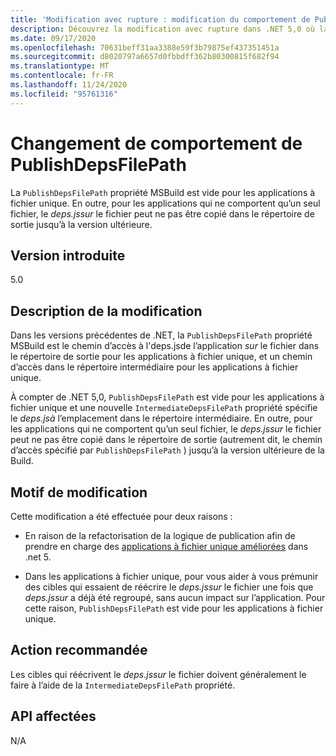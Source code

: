 ```yaml
---
title: 'Modification avec rupture : modification du comportement de PublishDepsFilePath'
description: Découvrez la modification avec rupture dans .NET 5,0 où la propriété MSBuild PublishDepsFilePath est vide pour les applications à fichier unique.
ms.date: 09/17/2020
ms.openlocfilehash: 70631beff31aa3388e59f3b79875ef437351451a
ms.sourcegitcommit: d8020797a6657d0fbbdff362b80300815f682f94
ms.translationtype: MT
ms.contentlocale: fr-FR
ms.lasthandoff: 11/24/2020
ms.locfileid: "95761316"
---
```

# <a name="publishdepsfilepath-behavior-change"></a>Changement de comportement de PublishDepsFilePath

La `PublishDepsFilePath` propriété MSBuild est vide pour les applications à fichier unique. En outre, pour les applications qui ne comportent qu’un seul fichier, le *deps.jssur* le fichier peut ne pas être copié dans le répertoire de sortie jusqu’à la version ultérieure.

## <a name="version-introduced"></a>Version introduite

5.0

## <a name="change-description"></a>Description de la modification

Dans les versions précédentes de .NET, la `PublishDepsFilePath` propriété MSBuild est le chemin d’accès à l'deps.jsde l’application *sur* le fichier dans le répertoire de sortie pour les applications à fichier unique, et un chemin d’accès dans le répertoire intermédiaire pour les applications à fichier unique.

À compter de .NET 5,0, `PublishDepsFilePath` est vide pour les applications à fichier unique et une nouvelle `IntermediateDepsFilePath` propriété spécifie le *deps.jsà* l’emplacement dans le répertoire intermédiaire. En outre, pour les applications qui ne comportent qu’un seul fichier, le *deps.jssur* le fichier peut ne pas être copié dans le répertoire de sortie (autrement dit, le chemin d’accès spécifié par `PublishDepsFilePath` ) jusqu’à la version ultérieure de la Build.

## <a name="reason-for-change"></a>Motif de modification

Cette modification a été effectuée pour deux raisons :

- En raison de la refactorisation de la logique de publication afin de prendre en charge des [applications à fichier unique améliorées](https://github.com/dotnet/designs/blob/master/accepted/2020/single-file/design.md) dans .net 5.

- Dans les applications à fichier unique, pour vous aider à vous prémunir des cibles qui essaient de réécrire le *deps.jssur* le fichier une fois que *deps.jssur* a déjà été regroupé, sans aucun impact sur l’application. Pour cette raison, `PublishDepsFilePath` est vide pour les applications à fichier unique.

## <a name="recommended-action"></a>Action recommandée

Les cibles qui réécrivent le *deps.jssur* le fichier doivent généralement le faire à l’aide de la `IntermediateDepsFilePath` propriété.

## <a name="affected-apis"></a>API affectées

N/A

<!--

### Affected APIs

Not detectable via API analysis.

### Category

MSBuild

-->
